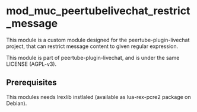 <!--
SPDX-FileCopyrightText: 2024-2025 John Livingston <https://www.john-livingston.fr/>
SPDX-License-Identifier: AGPL-3.0-only
-->
# mod_muc_peertubelivechat_restrict_message

This module is a custom module designed for the peertube-plugin-livechat project, that can restrict message content to 
given regular expression.

This module is part of peertube-plugin-livechat, and is under the same LICENSE (AGPL-v3).

## Prerequisites

This modules needs lrexlib instlaled (available as lua-rex-pcre2 package on Debian).
